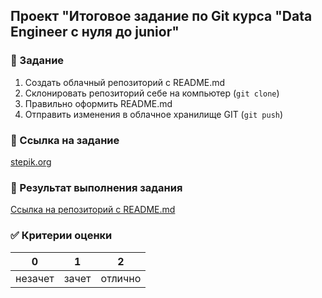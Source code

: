 ## Проект "Итоговое задание по Git курса "Data Engineer с нуля до junior"

### :memo: Задание
1. Создать облачный репозиторий с README.md
2. Склонировать репозиторий себе на компьютер (`git clone`)
3. Правильно оформить README.md
4. Отправить изменения в облачное хранилище GIT (`git push`)

### :link: Ссылка на задание 
[stepik.org](https://stepik.org/course/137235/syllabus)

### :muscle: Результат выполнения задания
[Ссылка на репозиторий с README.md](https://github.com/Yuliya-Lit/de_stepik_git_6)

### :white_check_mark: Критерии оценки 
| 0 | 1 | 2 |
|:----------------:|:---------:|:----------------:|
| незачет | зачет | отлично |